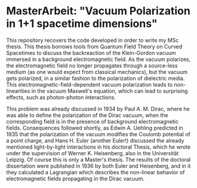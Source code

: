 # MasterArbeit: "Vacuum Polarization in 1+1 spacetime dimensions"
This repository recovers the code developed in order to write my MSc thesis. This thesis borrows tools from Quantum Field Theory on Curved Spacetimes to discuss the backreaction of the Klein-Gordon vacuum immersed in a background electromagnetic field. As the vacuum polarizes, the electromagnetic field no longer propagates through a source-less medium (as one would expect from classical mechanics), but the vacuum gets polarized, in a similar fashion to the polarization of dielectric media. This electromagnetic-field-dependent vacuum polarization leads to non-linearities in the vacuum Maxwell's equation, which can lead to surprising effects, such as photon-photon interactions.

This problem was already discussed in 1934 by Paul A. M. Dirac, where he was able to define the polarization of the Dirac vacuum, when the corresponding field is in the presence of background electromagnetic fields. Consequences followed shortly, as Edwin A. Uehling predicted in 1935 that the polarization of the vacuum modifies the Coulomb potential of a point charge, and Hans H. Euler (another Euler!) discussed the already mentioned light-by-light interactions in his doctoral Thesis, which he wrote under the supervision of Werner K. Heisenberg, also in the Universität Leipzig. Of course this is only a Master's thesis. The results of the doctoral dissertation were published in 1936 by both Euler and Heisenberg, and in it they calculated a Lagrangian which describes the non-linear behavior of electromagnetic fields propagating in the Dirac vacuum.
